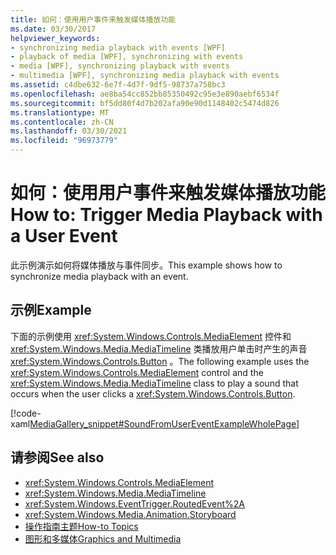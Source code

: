 ```yaml
---
title: 如何：使用用户事件来触发媒体播放功能
ms.date: 03/30/2017
helpviewer_keywords:
- synchronizing media playback with events [WPF]
- playback of media [WPF], synchronizing with events
- media [WPF], synchronizing playback with events
- multimedia [WPF], synchronizing media playback with events
ms.assetid: c4dbe632-6e7f-4d7f-9df5-98737a758bc3
ms.openlocfilehash: ae8ba54cc852bb85350492c95e3e890aebf6534f
ms.sourcegitcommit: bf5dd80f4d7b202afa90e90d1148402c5474d826
ms.translationtype: MT
ms.contentlocale: zh-CN
ms.lasthandoff: 03/30/2021
ms.locfileid: "96973779"
---
```

# <a name="how-to-trigger-media-playback-with-a-user-event"></a><span data-ttu-id="f414d-102">如何：使用用户事件来触发媒体播放功能</span><span class="sxs-lookup"><span data-stu-id="f414d-102">How to: Trigger Media Playback with a User Event</span></span>
<span data-ttu-id="f414d-103">此示例演示如何将媒体播放与事件同步。</span><span class="sxs-lookup"><span data-stu-id="f414d-103">This example shows how to synchronize media playback with an event.</span></span>  
  
## <a name="example"></a><span data-ttu-id="f414d-104">示例</span><span class="sxs-lookup"><span data-stu-id="f414d-104">Example</span></span>  
 <span data-ttu-id="f414d-105">下面的示例使用 <xref:System.Windows.Controls.MediaElement> 控件和 <xref:System.Windows.Media.MediaTimeline> 类播放用户单击时产生的声音 <xref:System.Windows.Controls.Button> 。</span><span class="sxs-lookup"><span data-stu-id="f414d-105">The following example uses the <xref:System.Windows.Controls.MediaElement> control and the <xref:System.Windows.Media.MediaTimeline> class to play a sound that occurs when the user clicks a <xref:System.Windows.Controls.Button>.</span></span>  
  
 [!code-xaml[MediaGallery_snippet#SoundFromUserEventExampleWholePage](~/samples/snippets/csharp/VS_Snippets_Wpf/MediaGallery_snippet/CSharp/SoundFromUserEventExample.xaml#soundfromusereventexamplewholepage)]  
  
## <a name="see-also"></a><span data-ttu-id="f414d-106">请参阅</span><span class="sxs-lookup"><span data-stu-id="f414d-106">See also</span></span>

- <xref:System.Windows.Controls.MediaElement>
- <xref:System.Windows.Media.MediaTimeline>
- <xref:System.Windows.EventTrigger.RoutedEvent%2A>
- <xref:System.Windows.Media.Animation.Storyboard>
- [<span data-ttu-id="f414d-107">操作指南主题</span><span class="sxs-lookup"><span data-stu-id="f414d-107">How-to Topics</span></span>](audio-and-video-how-to-topics.md)
- [<span data-ttu-id="f414d-108">图形和多媒体</span><span class="sxs-lookup"><span data-stu-id="f414d-108">Graphics and Multimedia</span></span>](index.md)
